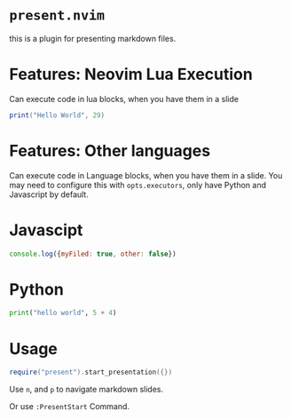 # `present.nvim`

this is a plugin for presenting markdown files.

# Features: Neovim Lua Execution
Can execute code in lua blocks, when you have them in a slide

```lua
print("Hello World", 29)
```

# Features: Other languages
Can execute code in Language blocks, when you have them in a slide.
You may need to configure this with `opts.executors`, only have Python and Javascript by default.

# Javascipt
```javascript
console.log({myFiled: true, other: false})
```

# Python
```python
print("hello world", 5 + 4)
```

# Usage
```lua
require("present").start_presentation({})
```

Use `n`, and `p` to navigate markdown slides.

Or use `:PresentStart` Command.


